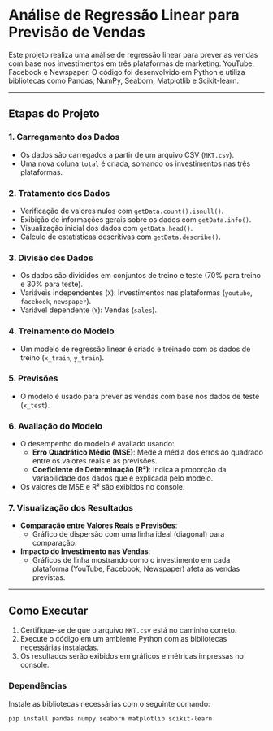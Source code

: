# Análise de Regressão Linear para Previsão de Vendas

Este projeto realiza uma análise de regressão linear para prever as vendas com base nos investimentos em três plataformas de marketing: YouTube, Facebook e Newspaper. O código foi desenvolvido em Python e utiliza bibliotecas como Pandas, NumPy, Seaborn, Matplotlib e Scikit-learn.

---

## Etapas do Projeto

### 1. Carregamento dos Dados
- Os dados são carregados a partir de um arquivo CSV (`MKT.csv`).
- Uma nova coluna `total` é criada, somando os investimentos nas três plataformas.

### 2. Tratamento dos Dados
- Verificação de valores nulos com `getData.count().isnull()`.
- Exibição de informações gerais sobre os dados com `getData.info()`.
- Visualização inicial dos dados com `getData.head()`.
- Cálculo de estatísticas descritivas com `getData.describe()`.

### 3. Divisão dos Dados
- Os dados são divididos em conjuntos de treino e teste (70% para treino e 30% para teste).
- Variáveis independentes (`X`): Investimentos nas plataformas (`youtube`, `facebook`, `newspaper`).
- Variável dependente (`Y`): Vendas (`sales`).

### 4. Treinamento do Modelo
- Um modelo de regressão linear é criado e treinado com os dados de treino (`x_train`, `y_train`).

### 5. Previsões
- O modelo é usado para prever as vendas com base nos dados de teste (`x_test`).

### 6. Avaliação do Modelo
- O desempenho do modelo é avaliado usando:
  - **Erro Quadrático Médio (MSE)**: Mede a média dos erros ao quadrado entre os valores reais e as previsões.
  - **Coeficiente de Determinação (R²)**: Indica a proporção da variabilidade dos dados que é explicada pelo modelo.
- Os valores de MSE e R² são exibidos no console.

### 7. Visualização dos Resultados
- **Comparação entre Valores Reais e Previsões**:
  - Gráfico de dispersão com uma linha ideal (diagonal) para comparação.
- **Impacto do Investimento nas Vendas**:
  - Gráficos de linha mostrando como o investimento em cada plataforma (YouTube, Facebook, Newspaper) afeta as vendas previstas.

---

## Como Executar

1. Certifique-se de que o arquivo `MKT.csv` está no caminho correto.
2. Execute o código em um ambiente Python com as bibliotecas necessárias instaladas.
3. Os resultados serão exibidos em gráficos e métricas impressas no console.

### Dependências
Instale as bibliotecas necessárias com o seguinte comando:
```bash
pip install pandas numpy seaborn matplotlib scikit-learn
